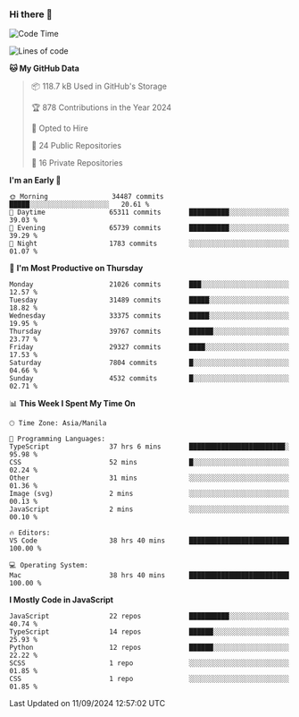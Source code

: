 ### Hi there 👋

<!--START_SECTION:waka-->
![Code Time](http://img.shields.io/badge/Code%20Time-1%2C059%20hrs%202%20mins-blue)

![Lines of code](https://img.shields.io/badge/From%20Hello%20World%20I%27ve%20Written-66.4%20million%20lines%20of%20code-blue)

**🐱 My GitHub Data** 

> 📦 118.7 kB Used in GitHub's Storage 
 > 
> 🏆 878 Contributions in the Year 2024
 > 
> 💼 Opted to Hire
 > 
> 📜 24 Public Repositories 
 > 
> 🔑 16 Private Repositories 
 > 
**I'm an Early 🐤** 

```text
🌞 Morning                34487 commits       █████░░░░░░░░░░░░░░░░░░░░   20.61 % 
🌆 Daytime                65311 commits       ██████████░░░░░░░░░░░░░░░   39.03 % 
🌃 Evening                65739 commits       ██████████░░░░░░░░░░░░░░░   39.29 % 
🌙 Night                  1783 commits        ░░░░░░░░░░░░░░░░░░░░░░░░░   01.07 % 
```
📅 **I'm Most Productive on Thursday** 

```text
Monday                   21026 commits       ███░░░░░░░░░░░░░░░░░░░░░░   12.57 % 
Tuesday                  31489 commits       █████░░░░░░░░░░░░░░░░░░░░   18.82 % 
Wednesday                33375 commits       █████░░░░░░░░░░░░░░░░░░░░   19.95 % 
Thursday                 39767 commits       ██████░░░░░░░░░░░░░░░░░░░   23.77 % 
Friday                   29327 commits       ████░░░░░░░░░░░░░░░░░░░░░   17.53 % 
Saturday                 7804 commits        █░░░░░░░░░░░░░░░░░░░░░░░░   04.66 % 
Sunday                   4532 commits        █░░░░░░░░░░░░░░░░░░░░░░░░   02.71 % 
```


📊 **This Week I Spent My Time On** 

```text
🕑︎ Time Zone: Asia/Manila

💬 Programming Languages: 
TypeScript               37 hrs 6 mins       ████████████████████████░   95.98 % 
CSS                      52 mins             █░░░░░░░░░░░░░░░░░░░░░░░░   02.24 % 
Other                    31 mins             ░░░░░░░░░░░░░░░░░░░░░░░░░   01.36 % 
Image (svg)              2 mins              ░░░░░░░░░░░░░░░░░░░░░░░░░   00.13 % 
JavaScript               2 mins              ░░░░░░░░░░░░░░░░░░░░░░░░░   00.10 % 

🔥 Editors: 
VS Code                  38 hrs 40 mins      █████████████████████████   100.00 % 

💻 Operating System: 
Mac                      38 hrs 40 mins      █████████████████████████   100.00 % 
```

**I Mostly Code in JavaScript** 

```text
JavaScript               22 repos            ██████████░░░░░░░░░░░░░░░   40.74 % 
TypeScript               14 repos            ██████░░░░░░░░░░░░░░░░░░░   25.93 % 
Python                   12 repos            ██████░░░░░░░░░░░░░░░░░░░   22.22 % 
SCSS                     1 repo              ░░░░░░░░░░░░░░░░░░░░░░░░░   01.85 % 
CSS                      1 repo              ░░░░░░░░░░░░░░░░░░░░░░░░░   01.85 % 
```




 Last Updated on 11/09/2024 12:57:02 UTC
<!--END_SECTION:waka-->
